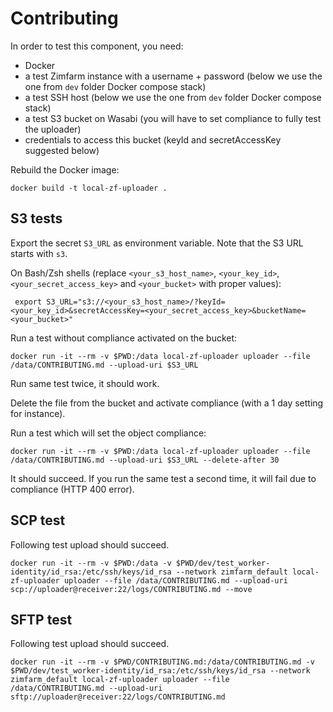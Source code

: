 # Contributing

In order to test this component, you need:
- Docker
- a test Zimfarm instance with a username + password (below we use the one from `dev` folder Docker compose stack)
- a test SSH host (below we use the one from `dev` folder Docker compose stack)
- a test S3 bucket on Wasabi (you will have to set compliance to fully test the uploader)
- credentials to access this bucket (keyId and secretAccessKey suggested below)

Rebuild the Docker image:

```
docker build -t local-zf-uploader .
```

## S3 tests

Export the secret `S3_URL` as environment variable. Note that the S3 URL starts with `s3`.


On Bash/Zsh shells (replace `<your_s3_host_name>`, `<your_key_id>`, `<your_secret_access_key>` and `<your_bucket>` with proper values):

```
 export S3_URL="s3://<your_s3_host_name>/?keyId=<your_key_id>&secretAccessKey=<your_secret_access_key>&bucketName=<your_bucket>"
```

Run a test without compliance activated on the bucket:

```
docker run -it --rm -v $PWD:/data local-zf-uploader uploader --file /data/CONTRIBUTING.md --upload-uri $S3_URL
```

Run same test twice, it should work.

Delete the file from the bucket and activate compliance (with a 1 day setting for instance).

Run a test which will set the object compliance:

```
docker run -it --rm -v $PWD:/data local-zf-uploader uploader --file /data/CONTRIBUTING.md --upload-uri $S3_URL --delete-after 30
```

It should succeed. If you run the same test a second time, it will fail due to compliance (HTTP 400 error).

## SCP test

Following test upload should succeed.

```
docker run -it --rm -v $PWD:/data -v $PWD/dev/test_worker-identity/id_rsa:/etc/ssh/keys/id_rsa --network zimfarm_default local-zf-uploader uploader --file /data/CONTRIBUTING.md --upload-uri scp://uploader@receiver:22/logs/CONTRIBUTING.md --move
```

## SFTP test

Following test upload should succeed.

```
docker run -it --rm -v $PWD/CONTRIBUTING.md:/data/CONTRIBUTING.md -v $PWD/dev/test_worker-identity/id_rsa:/etc/ssh/keys/id_rsa --network zimfarm_default local-zf-uploader uploader --file /data/CONTRIBUTING.md --upload-uri sftp://uploader@receiver:22/logs/CONTRIBUTING.md
```